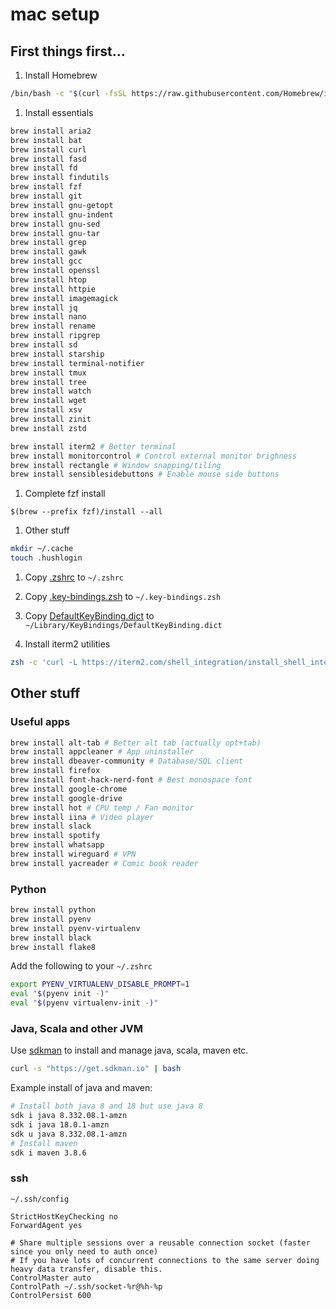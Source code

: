 # mac setup

## First things first...
1. Install Homebrew
```bash
/bin/bash -c "$(curl -fsSL https://raw.githubusercontent.com/Homebrew/install/HEAD/install.sh)"
```

1. Install essentials
```bash
brew install aria2
brew install bat
brew install curl
brew install fasd
brew install fd
brew install findutils
brew install fzf
brew install git
brew install gnu-getopt
brew install gnu-indent
brew install gnu-sed
brew install gnu-tar
brew install grep
brew install gawk
brew install gcc
brew install openssl
brew install htop
brew install httpie
brew install imagemagick
brew install jq
brew install nano
brew install rename
brew install ripgrep
brew install sd
brew install starship
brew install terminal-notifier
brew install tmux
brew install tree
brew install watch
brew install wget
brew install xsv
brew install zinit
brew install zstd

brew install iterm2 # Better terminal
brew install monitorcontrol # Control external monitor brighness
brew install rectangle # Window snapping/tiling
brew install sensiblesidebuttons # Enable mouse side buttons
```

1. Complete fzf install
```
$(brew --prefix fzf)/install --all
```

1. Other stuff
```bash
mkdir ~/.cache
touch .hushlogin
```

1. Copy [.zshrc](mac/.zshrc) to `~/.zshrc`

1. Copy [.key-bindings.zsh](mac/.key-bindings.zsh) to `~/.key-bindings.zsh`

1. Copy [DefaultKeyBinding.dict](mac/DefaultKeyBinding.dict) to `~/Library/KeyBindings/DefaultKeyBinding.dict`

1. Install iterm2 utilities
```bash
zsh -c 'curl -L https://iterm2.com/shell_integration/install_shell_integration_and_utilities.sh | bash'
```

## Other stuff
### Useful apps
```bash
brew install alt-tab # Better alt tab (actually opt+tab)
brew install appcleaner # App uninstaller
brew install dbeaver-community # Database/SQL client
brew install firefox
brew install font-hack-nerd-font # Best monospace font
brew install google-chrome
brew install google-drive
brew install hot # CPU temp / Fan monitor
brew install iina # Video player
brew install slack
brew install spotify
brew install whatsapp
brew install wireguard # VPN
brew install yacreader # Comic book reader
```

### Python
```bash
brew install python
brew install pyenv
brew install pyenv-virtualenv
brew install black
brew install flake8
```

Add the following to your `~/.zshrc`
```bash
export PYENV_VIRTUALENV_DISABLE_PROMPT=1
eval "$(pyenv init -)"
eval "$(pyenv virtualenv-init -)"
```


### Java, Scala and other JVM
Use [sdkman](https://sdkman.io) to install and manage java, scala, maven etc.
```bash
curl -s "https://get.sdkman.io" | bash
```

Example install of java and maven:
```bash
# Install both java 8 and 18 but use java 8
sdk i java 8.332.08.1-amzn
sdk i java 18.0.1-amzn
sdk u java 8.332.08.1-amzn
# Install maven
sdk i maven 3.8.6
```

### ssh
`~/.ssh/config`
```
StrictHostKeyChecking no
ForwardAgent yes

# Share multiple sessions over a reusable connection socket (faster since you only need to auth once)
# If you have lots of concurrent connections to the same server doing heavy data transfer, disable this.
ControlMaster auto
ControlPath ~/.ssh/socket-%r@%h-%p
ControlPersist 600
```
